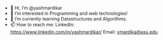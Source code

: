 - 👋 Hi, I’m @yashmardikar
- 👀 I’m interested in Programming and web technologies!
- 🌱 I’m currently learning Datastructures and Algorithms.
- 📫 How to reach me:
LinkedIn: https://www.linkedin.com/in/yashmardikar/
Email: ymardika@asu.edu

<!---
yashmardikar/yashmardikar is a ✨ special ✨ repository because its `README.md` (this file) appears on your GitHub profile.
You can click the Preview link to take a look at your changes.
--->
